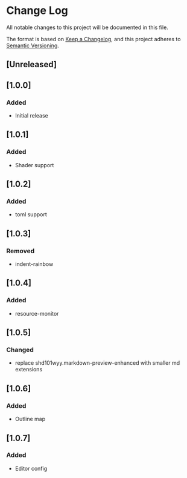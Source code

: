 # Change Log

All notable changes to this project will be documented in this file.

The format is based on [Keep a Changelog](https://keepachangelog.com/en/1.0.0/),
and this project adheres to [Semantic Versioning](https://semver.org/spec/v2.0.0.html).

## [Unreleased]

## [1.0.0]

### Added

- Initial release

## [1.0.1]

### Added

- Shader support

## [1.0.2]

### Added

- toml support

## [1.0.3]

### Removed

- indent-rainbow

## [1.0.4]

### Added

- resource-monitor

## [1.0.5]

### Changed

- replace shd101wyy.markdown-preview-enhanced with smaller md extensions

## [1.0.6]

### Added

- Outline map

## [1.0.7]

### Added

- Editor config
